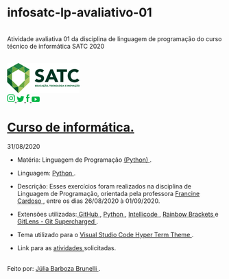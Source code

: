 # infosatc-lp-avaliativo-01
<br> Atividade  avaliativa  01 da disciplina de linguagem  de programação do curso técnico de informática SATC 2020 <br>


<br><a href="https://web.satc.edu.br/">
<img src="logo.png">
<br>
<a href="https://www.instagram.com/satceducacao//">
<img src="instagram.png">
</a>
<a href="https:https://twitter.com/satceducacao">
<img src="twitter.png">
</a>
<a href="https://www.facebook.com/satceducacao">
<img src="facebook.png">
</a>
<a href="https://www.youtube.com/user/satcweb">
<img src="you.png">
</a>
# <a href="https://www.instagram.com/infosatc/"> Curso de informática.</a>
 31/08/2020



 * Matéria: Linguagem de Programação  <a href="https://www.python.org/"> 
 (Python)
</a>.

* Linguagem: <a href="https://www.python.org/"> 
 Python
 </a>.

* Descrição: Esses exercícios foram realizados na disciplina de Linguagem de Programação, orientada pela professora <a href="https://www.instagram.com/francinecardoson/"> Francine Cardoso </a>, entre os dias 26/08/2020 à 01/09/2020.

* Extensões utilizadas:<a href="https://marketplace.visualstudio.com/items?itemName=KnisterPeter.vscode-github1"> GitHub </a>, <a href="https://marketplace.visualstudio.com/items?itemName=ms-python.python"> Python </a>, <a href="https://marketplace.visualstudio.com/items?itemName=VisualStudioExptTeam.vscodeintellicode"> Intellicode </a>, <a href="https://marketplace.visualstudio.com/items?itemName=2gua.rainbow-brackets"> Rainbow Brackets </a> e  <a href="https://marketplace.visualstudio.com/items?itemName=eamodio.gitlens"> GitLens - Git Supercharged </a>.

* Tema utilizado para o <a href="https://code.visualstudio.com/"> Visual Studio Code </a> <a href="https://marketplace.visualstudio.com/items?itemName=hsnazar.hyper-term-theme"> Hyper Term Theme </a>.
 

* Link para as <a href="https://github.com/Mikix30/infosatc-lp-avaliativo-01">  atividades 
</a>solicitadas.

<br>
Feito por: <a href="https://www.instagram.com/jurumeia_/"> Júlia Barboza Brunelli
</a>.

